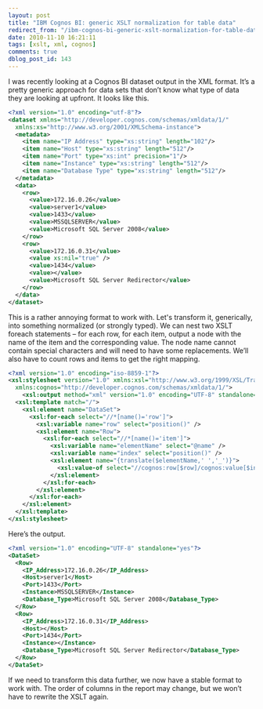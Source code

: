 ```yaml
---
layout: post
title: "IBM Cognos BI: generic XSLT normalization for table data"
redirect_from: "/ibm-cognos-bi-generic-xslt-normalization-for-table-data/"
date: 2010-11-10 16:21:11
tags: [xslt, xml, cognos]
comments: true
dblog_post_id: 143
---
```

I was recently looking at a Cognos BI dataset output in the XML format. It’s a pretty generic approach for data sets that don’t know what type of data they are looking at upfront. It looks like this.

```xml
<?xml version="1.0" encoding="utf-8"?>
<dataset xmlns="http://developer.cognos.com/schemas/xmldata/1/"
  xmlns:xs="http://www.w3.org/2001/XMLSchema-instance">
  <metadata>
    <item name="IP Address" type="xs:string" length="102"/>
    <item name="Host" type="xs:string" length="512"/>
    <item name="Port" type="xs:int" precision="1"/>
    <item name="Instance" type="xs:string" length="512"/>
    <item name="Database Type" type="xs:string" length="512"/>
  </metadata>
  <data>
    <row>
      <value>172.16.0.26</value>
      <value>server1</value>
      <value>1433</value>
      <value>MSSQLSERVER</value>
      <value>Microsoft SQL Server 2008</value>
    </row>
    <row>
      <value>172.16.0.31</value>
      <value xs:nil="true" />
      <value>1434</value>
      <value></value>
      <value>Microsoft SQL Server Redirector</value>
    </row>
  </data>
</dataset>
```

This is a rather annoying format to work with. Let's transform it, generically, into something normalized (or strongly typed). We can nest two XSLT foreach statements – for each row, for each item, output a node with the name of the item and the corresponding value. The node name cannot contain special characters and will need to have some replacements. We’ll also have to count rows and items to get the right mapping.

```xml
<?xml version="1.0" encoding="iso-8859-1"?>
<xsl:stylesheet version="1.0" xmlns:xsl="http://www.w3.org/1999/XSL/Transform"
  xmlns:cognos="http://developer.cognos.com/schemas/xmldata/1/">
    <xsl:output method="xml" version="1.0" encoding="UTF-8" standalone="yes" indent="yes"/>
  <xsl:template match="/">
    <xsl:element name="DataSet">
      <xsl:for-each select="//*[name()='row']">
        <xsl:variable name="row" select="position()" />
        <xsl:element name="Row">
          <xsl:for-each select="//*[name()='item']">
            <xsl:variable name="elementName" select="@name" />
            <xsl:variable name="index" select="position()" />
            <xsl:element name="{translate($elementName,' ','_')}">
              <xsl:value-of select="//cognos:row[$row]/cognos:value[$index]" />
            </xsl:element>
          </xsl:for-each>
        </xsl:element>
      </xsl:for-each>
    </xsl:element>
  </xsl:template>
</xsl:stylesheet>
```

Here’s the output.

```xml
<?xml version="1.0" encoding="UTF-8" standalone="yes"?>
<DataSet>
  <Row>
    <IP_Address>172.16.0.26</IP_Address>
    <Host>server1</Host>
    <Port>1433</Port>
    <Instance>MSSQLSERVER</Instance>
    <Database_Type>Microsoft SQL Server 2008</Database_Type>
  </Row>
  <Row>
    <IP_Address>172.16.0.31</IP_Address>
    <Host></Host>
    <Port>1434</Port>
    <Instance></Instance>
    <Database_Type>Microsoft SQL Server Redirector</Database_Type>
  </Row>
</DataSet>
```

If we need to transform this data further, we now have a stable format to work with. The order of columns in the report may change, but we won’t have to rewrite the XSLT again.
